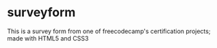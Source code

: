 # surveyform
This is a survey form from one of freecodecamp's certification projects; made with HTML5 and CSS3 
